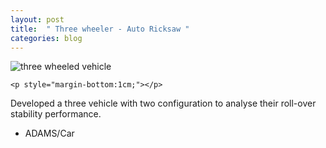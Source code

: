 ```yaml
---
layout: post
title:  " Three wheeler - Auto Ricksaw "
categories: blog
---
```


<div class="user-projects">
    <img alt="three wheeled vehicle" src="{{ "/assets/img/twVehicle.gif" }}" /> 

    <p style="margin-bottom:1cm;"></p>

  <div class="contents">
    <p>  Developed a three vehicle with two configuration to analyse their roll-over stability performance.</p>
     <ul>
      <li> ADAMS/Car </li>
     </ul>
  </div>
</div>
